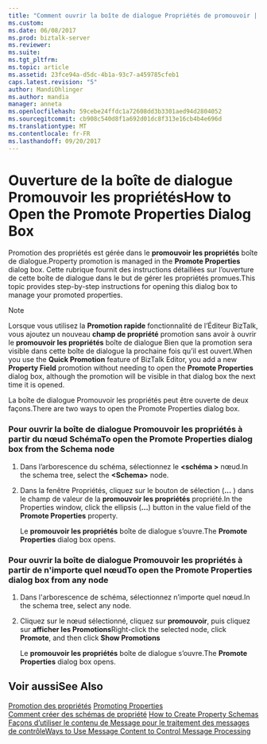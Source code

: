 ```yaml
---
title: "Comment ouvrir la boîte de dialogue Propriétés de promouvoir | Documents Microsoft"
ms.custom: 
ms.date: 06/08/2017
ms.prod: biztalk-server
ms.reviewer: 
ms.suite: 
ms.tgt_pltfrm: 
ms.topic: article
ms.assetid: 23fce94a-d5dc-4b1a-93c7-a459785cfeb1
caps.latest.revision: "5"
author: MandiOhlinger
ms.author: mandia
manager: anneta
ms.openlocfilehash: 59cebe24ffdc1a72608dd3b3301aed94d2804052
ms.sourcegitcommit: cb908c540d8f1a692d01dc8f313e16cb4b4e696d
ms.translationtype: MT
ms.contentlocale: fr-FR
ms.lasthandoff: 09/20/2017
---
```

# <a name="how-to-open-the-promote-properties-dialog-box"></a><span data-ttu-id="5209e-102">Ouverture de la boîte de dialogue Promouvoir les propriétés</span><span class="sxs-lookup"><span data-stu-id="5209e-102">How to Open the Promote Properties Dialog Box</span></span>
<span data-ttu-id="5209e-103">Promotion des propriétés est gérée dans le **promouvoir les propriétés** boîte de dialogue.</span><span class="sxs-lookup"><span data-stu-id="5209e-103">Property promotion is managed in the **Promote Properties** dialog box.</span></span> <span data-ttu-id="5209e-104">Cette rubrique fournit des instructions détaillées sur l’ouverture de cette boîte de dialogue dans le but de gérer les propriétés promues.</span><span class="sxs-lookup"><span data-stu-id="5209e-104">This topic provides step-by-step instructions for opening this dialog box to manage your promoted properties.</span></span>  
  
> [!NOTE]
>  <span data-ttu-id="5209e-105">Lorsque vous utilisez la **Promotion rapide** fonctionnalité de l’Éditeur BizTalk, vous ajoutez un nouveau **champ de propriété** promotion sans avoir à ouvrir le **promouvoir les propriétés** boîte de dialogue Bien que la promotion sera visible dans cette boîte de dialogue la prochaine fois qu’il est ouvert.</span><span class="sxs-lookup"><span data-stu-id="5209e-105">When you use the **Quick Promotion** feature of BizTalk Editor, you add a new **Property Field** promotion without needing to open the **Promote Properties** dialog box, although the promotion will be visible in that dialog box the next time it is opened.</span></span>  
  
 <span data-ttu-id="5209e-106">La boîte de dialogue Promouvoir les propriétés peut être ouverte de deux façons.</span><span class="sxs-lookup"><span data-stu-id="5209e-106">There are two ways to open the Promote Properties dialog box.</span></span>  
  
### <a name="to-open-the-promote-properties-dialog-box-from-the-schema-node"></a><span data-ttu-id="5209e-107">Pour ouvrir la boîte de dialogue Promouvoir les propriétés à partir du nœud Schéma</span><span class="sxs-lookup"><span data-stu-id="5209e-107">To open the Promote Properties dialog box from the Schema node</span></span>  
  
1.  <span data-ttu-id="5209e-108">Dans l’arborescence du schéma, sélectionnez le  **\<schéma >** nœud.</span><span class="sxs-lookup"><span data-stu-id="5209e-108">In the schema tree, select the **\<Schema>** node.</span></span>  
  
2.  <span data-ttu-id="5209e-109">Dans la fenêtre Propriétés, cliquez sur le bouton de sélection (**...** ) dans le champ de valeur de la **promouvoir les propriétés** propriété.</span><span class="sxs-lookup"><span data-stu-id="5209e-109">In the Properties window, click the ellipsis (**...**) button in the value field of the **Promote Properties** property.</span></span>  
  
     <span data-ttu-id="5209e-110">Le **promouvoir les propriétés** boîte de dialogue s’ouvre.</span><span class="sxs-lookup"><span data-stu-id="5209e-110">The **Promote Properties** dialog box opens.</span></span>  
  
### <a name="to-open-the-promote-properties-dialog-box-from-any-node"></a><span data-ttu-id="5209e-111">Pour ouvrir la boîte de dialogue Promouvoir les propriétés à partir de n'importe quel nœud</span><span class="sxs-lookup"><span data-stu-id="5209e-111">To open the Promote Properties dialog box from any node</span></span>  
  
1.  <span data-ttu-id="5209e-112">Dans l'arborescence de schéma, sélectionnez n’importe quel nœud.</span><span class="sxs-lookup"><span data-stu-id="5209e-112">In the schema tree, select any node.</span></span>  
  
2.  <span data-ttu-id="5209e-113">Cliquez sur le nœud sélectionné, cliquez sur **promouvoir**, puis cliquez sur **afficher les Promotions**</span><span class="sxs-lookup"><span data-stu-id="5209e-113">Right-click the selected node, click **Promote**, and then click **Show Promotions**</span></span>  
  
     <span data-ttu-id="5209e-114">Le **promouvoir les propriétés** boîte de dialogue s’ouvre.</span><span class="sxs-lookup"><span data-stu-id="5209e-114">The **Promote Properties** dialog box opens.</span></span>  
  
## <a name="see-also"></a><span data-ttu-id="5209e-115">Voir aussi</span><span class="sxs-lookup"><span data-stu-id="5209e-115">See Also</span></span>  
 <span data-ttu-id="5209e-116">[Promotion des propriétés](../core/promoting-properties.md) </span><span class="sxs-lookup"><span data-stu-id="5209e-116">[Promoting Properties](../core/promoting-properties.md) </span></span>  
 <span data-ttu-id="5209e-117">[Comment créer des schémas de propriété](../core/how-to-create-property-schemas.md) </span><span class="sxs-lookup"><span data-stu-id="5209e-117">[How to Create Property Schemas](../core/how-to-create-property-schemas.md) </span></span>  
 [<span data-ttu-id="5209e-118">Façons d’utiliser le contenu de Message pour le traitement des messages de contrôle</span><span class="sxs-lookup"><span data-stu-id="5209e-118">Ways to Use Message Content to Control Message Processing</span></span>](../core/ways-to-use-message-content-to-control-message-processing.md)
